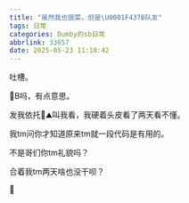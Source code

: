 ```yaml
---
title: "虽然我也很菜，但是\U0001F437B队友"
tags: 日常
categories: Dumby的sb日常
abbrlink: 33657
date: 2025-05-23 11:10:42
---
```


吐槽。

<!--more-->

🐷B吗，有点意思。

发我依托💩⛰叫我看，我硬着头皮看了两天看不懂。

我tm问你才知道原来tm就一段代码是有用的。

不是哥们你tm礼貌吗？

合着我tm两天啥也没干呗？

🤣